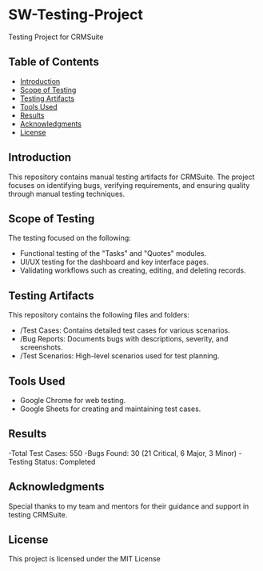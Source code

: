 # SW-Testing-Project
Testing Project for CRMSuite
## Table of Contents
- [Introduction](#introduction)
- [Scope of Testing](#scope-of-testing)
- [Testing Artifacts](#testing-artifacts)
- [Tools Used](#tools-used)
- [Results](#results)
- [Acknowledgments](#acknowledgments)
- [License](#license)
## Introduction
This repository contains manual testing artifacts for CRMSuite. The project focuses on identifying bugs, verifying requirements, and ensuring quality through manual testing techniques.
## Scope of Testing
The testing focused on the following:
- Functional testing of the "Tasks" and "Quotes" modules.
- UI/UX testing for the dashboard and key interface pages.
- Validating workflows such as creating, editing, and deleting records.
## Testing Artifacts
This repository contains the following files and folders:
- /Test Cases: Contains detailed test cases for various scenarios.
- /Bug Reports: Documents bugs with descriptions, severity, and screenshots.
- /Test Scenarios: High-level scenarios used for test planning.
## Tools Used
- Google Chrome for web testing.
- Google Sheets for creating and maintaining test cases.
## Results
-Total Test Cases: 550
-Bugs Found: 30 (21 Critical, 6 Major, 3 Minor)
-Testing Status: Completed
## Acknowledgments
Special thanks to my team and mentors for their guidance and support in testing CRMSuite.
## License
This project is licensed under the MIT License
